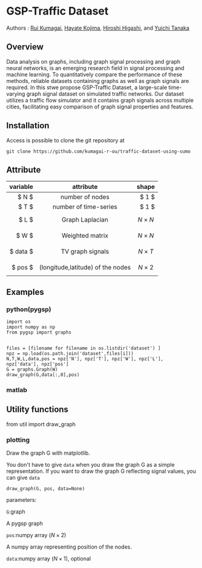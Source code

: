 # GSP-Traffic Dataset

Authors : [Rui Kumagai](<mailto:r.kumagai@msp-lab.org>), [Hayate Kojima](<mailto:h-kojima@msp-lab.org>), [Hiroshi Higashi](<mailto:higashi@comm.eng.osaka-u.ac.jp>), and [Yuichi Tanaka](<mailto:ytanaka@comm.eng.osaka-u.ac.jp>)

## Overview

Data analysis on graphs, including graph signal processing and graph neural networks, is an emerging research field in signal processing and machine learning. 
To quantitatively compare the performance of these methods, reliable datasets containing graphs as well as graph signals are required. 
In this stwe propose GSP-Traffic Dataset, a large-scale time-varying graph signal dataset on simulated traffic networks. Our dataset utilizes a traffic flow simulator and it contains graph signals across multiple cities, facilitating easy comparison of graph signal properties and features. 



## Installation

Access is possible to clone the git repository at
```
git clone https://github.com/kumagai-r-ou/traffic-dataset-using-sumo
```


## Attribute

| variable | attribute | shape |
| -------: | :-------: | ----: |
| $ N $ | number of nodes | $ 1 $ |
| $ T $ | number of time-series | $ 1 $ |
| $ L $ | Graph Laplacian | $$ N \times N $$ |
| $ W $ | Weighted matrix | $$ N \times N $$ |
| $ data $ | TV graph signals | $$ N \times T $$ |
| $ pos $ | (longitude,latitude) of the nodes | $$ N \times 2 $$ | 

## Examples

### python(pygsp)
```
import os
import numpy as np
from pygsp import graphs


files = [filename for filename in os.listdir('dataset') ]
npz = np.load(os.path.join('dataset',files[i]))
N,T,W,L,data,pos = npz['N'], npz['T'], npz['W'], npz['L'], npz['data'], npz['pos']
G = graphs.Graph(W)
draw_graph(G,data[:,0],pos)
```

### matlab


## Utility functions

from util import draw_graph
### plotting

Draw the graph G with matplotlib.

You don't have to give `data` when you draw the graph G as a simple representation.
If you want to draw the graph G reflecting signal values, you can give `data` 
```
draw_graph(G, pos, data=None)
```

parameters:

`G`:graph

A pygsp graph

`pos`:numpy array ($`N \times 2`$)

A numpy array representing position of the nodes.

`data`:numpy array ($`N \times 1`$), optional
